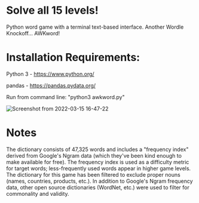 # Solve all 15 levels!
Python word game with a terminal text-based interface.  Another Wordle Knockoff... AWKword!

# Installation Requirements:
Python 3 - https://www.python.org/

pandas - https://pandas.pydata.org/

Run from command line:  "python3 awkword.py"


![Screenshot from 2022-03-15 16-47-22](https://user-images.githubusercontent.com/101674931/158484934-eb48f7c7-fb89-4212-ab2a-726753c9a542.png)

# Notes

The dictionary consists of 47,325 words and includes a "frequency index" derived from Google's Ngram data (which they've been kind enough to make available for free).  The frequency index is used as a difficulty metric for target words; less-frequently used words appear in higher game levels.  The dictionary for this game has been filtered to exclude proper nouns (names, countries, products, etc.).  In addition to Google's Ngram frequency data, other open source dictionaries (WordNet, etc.) were used to filter for commonality and validity.
